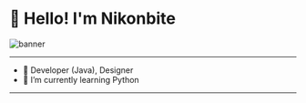 # 👋 Hello! I'm **Nikonbite**

![banner](**https://i.yapx.cc/TzjQO.png**)
_____
- 🔭 Developer (Java), Designer
- 🌱 I’m currently learning Python
_____
